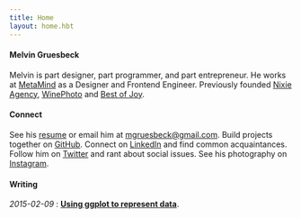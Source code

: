 ```yaml
---
title: Home
layout: home.hbt
---
```

#### **Melvin Gruesbeck**
Melvin is part designer, part programmer, and part entrepreneur. He works at <a href="http://www.metamind.io" target="_blank">MetaMind</a> as a Designer and Frontend Engineer.
Previously founded <a href="http://www.nixieagency.com" target="_blank">Nixie Agency</a>, <a href="http://www.winephoto.co" target="_blank">WinePhoto</a> and <a href="http://www.bestofjoy.com" target="_blank">Best of Joy</a>. 

#### **Connect**
See his <a href="https://drive.google.com/file/d/0B2_HQe9m7KmEODRkZTRoUXJOSU0/view?usp=sharing" target="_blank">resume</a> or email him at <a href="mailto:mgruesbeck@gmail.com">mgruesbeck@gmail.com</a>. Build projects together on <a href="http://www.github.com/mgruesbeck" target="_blank">GitHub</a>.
Connect on <a href="https://www.linkedin.com/in/melvingruesbeck" target="_blank">LinkedIn</a> and find common acquaintances. 
Follow him on <a href="https://twitter.com/melvingruesbeck" target="_blank">Twitter</a> and rant about social issues.
See his photography on <a href="https://www.instagram.com/melvingruesbeck" target="_blank">Instagram</a>.

#### **Writing**
*2015-02-09* : 
**[Using ggplot to represent data](https://github.com/mgruesbeck/learn-R-for-statistical-computing)**.
